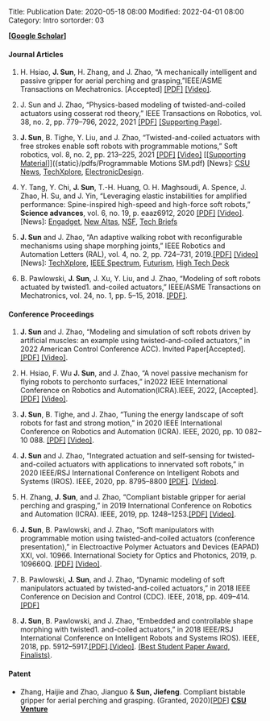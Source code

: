 Title: Publication
Date: 2020-05-18 08:00
Modified: 2022-04-01 08:00
Category: Intro
sortorder: 03

 **[[Google Scholar](https://scholar.google.com/citations?user=fjUoHOsAAAAJ&hl=en)]**

#### Journal Articles

1. H.  Hsiao, **J. Sun**,  H.  Zhang,  and  J.  Zhao,  “A  mechanically  intelligent  and  passive  gripper for aerial perching and grasping,”IEEE/ASME Transactions on Mechatronics. [Accepted] [[<u>PDF</u>]]({static}/pdfs/hsiao2022mech.pdf) [[<u>Video</u>]](https://www.youtube.com/watch?v=HrISGcZqgPs&feature=youtu.be). 

1. J. Sun and J. Zhao, “Physics-based modeling of twisted-and-coiled actuators using cosserat rod theory,” IEEE Transactions on Robotics, vol. 38, no. 2, pp. 779–796, 2022, 2021 [[<u>PDF</u>]]({static}/pdfs/sun2022physics.pdf) [[<u>Supporting Page</u>]]({filename}/category/TCA_TRO.md).

1. **J. Sun**, B. Tighe, Y. Liu, and J. Zhao, “Twisted-and-coiled actuators with free strokes enable soft robots with programmable motions,” Soft robotics, vol. 8, no. 2, pp. 213–225, 2021  [[<u>PDF</u>]]({static}/pdfs/sun2021twisted.pdf) [[<u>Video</u>]](https://youtu.be/M3MFRgYEnIk) [[<u>Supporting Material</u>]]({static}/pdfs/Programmable Motions SM.pdf) [News]: [CSU News](https://engr.source.colostate.edu/soft-robots-can-flex-artificial-muscles-made-from-sewing-thread/), [TechXplore](https://techxplore.com/news/2020-07-artificial-muscle-thread-enables-motions.html), [ElectronicDesign](https://www.electronicdesign.com/industrial-automation/article/21147106/electronic-design-coiled-conductivethread-actuators-eerily-emulate-muscle-motion). 

1. Y. Tang, Y. Chi, **J. Sun**, T.-H. Huang, O. H. Maghsoudi, A. Spence, J. Zhao, H. Su, and J. Yin, “Leveraging elastic instabilities for amplified performance: Spine-inspired high-speed and high-force soft robots,” **Science advances**, vol. 6, no. 19, p. eaaz6912, 2020 [[<u>PDF</u>]]({static}/pdfs/tang2020leveraging.pdf) [[<u>Video</u>]](https://youtu.be/Z5QAwAOxORo). [News]: [Engadget](https://www.engadget.com/soft-cheetah-robot-flexible-spine-ncsu-180005178.html?guce_referrer=aHR0cHM6Ly9qaWV5aW4ud29yZHByZXNzLm5jc3UuZWR1L3B1YmxpY2F0aW9ucy8&guce_referrer_sig=AQAAAGpvjcXKvjyCsTniIl2WgrMVSRGl-b7m0TAFvNxGXgJ0sMgAtxwoTmFe757_Uj0PseriC8bNhjmelDRcisXzviyhZOF_pVG_gEzUM0U8W_UWIPC67NlHFDWn8MxW-y8viZeCuC3y97YV4ImrEy7jJLTCfjlSUI1HN4gEwHWVk-od&guccounter=2), [New Altas](https://newatlas.com/robotics/leap-cheetah-soft-bodied-robot/), [NSF](https://www.nsf.gov/discoveries/disc_summ.jsp?cntn_id=300598&org=NSF&from=news), [Tech Briefs](https://www.techbriefs.com/component/content/article/tb/stories/blog/36930)

1. **J. Sun** and J. Zhao, “An adaptive walking robot with reconfigurable mechanisms using shape morphing joints,” IEEE Robotics and Automation Letters (RAL), vol. 4, no. 2, pp. 724–731, 2019.[[<u>PDF</u>]]({static}/pdfs/sun2019adaptive.pdf) [[<u>Video</u>]](https://youtu.be/igZG-D9EWXI) [News]: [TechXplore](https://techxplore.com/news/2019-02-shape-morphing-joints-small-robots-ace.html), [IEEE Spectrum](https://spectrum.ieee.org/automaton/robotics/robotics-hardware/robot-melts-its-bones-to-change-how-it-walks), [Futurism](https://futurism.com/the-byte/robot-melt-bones-avoid-obstacles), [High Tech Deck](https://hightechdeck.com/adaptive-robot-melts-solidifies-its-bones-on-the-fly-to-avoid-obstacles/)

1. B. Pawlowski, **J. Sun**, J. Xu, Y. Liu, and J. Zhao, “Modeling of soft robots actuated by twisted1. and-coiled actuators,” IEEE/ASME Transactions on Mechatronics, vol. 24, no. 1, pp. 5–15, 2018. [[<u>PDF</u>]]({static}/pdfs/pawlowski2018modeling.pdf).

#### Conference Proceedings 
1. **J. Sun** and J. Zhao, “Modeling and simulation of soft robots driven by artificial muscles: an example using twisted-and-coiled actuators,” in 2022 American Control Conference ACC). Invited Paper[Accepted].[[<u>PDF</u>]]({static}/pdfs/sun2022modeling.pdf) [[<u>Video</u>]](https://youtu.be/FfRRqfR8YXw).
 
1. H. Hsiao, F. Wu  **J. Sun**, and J. Zhao, “A novel passive mechanism for flying robots to perchonto surfaces,” in2022 IEEE International Conference on Robotics and Automation(ICRA).IEEE, 2022, [Accepted].[[<u>PDF</u>]]({static}/pdfs/Hsiao2022novel.pdf) [[<u>Video</u>]](https://youtu.be/oeuBp__kTSs).
 
1. **J. Sun**, B. Tighe, and J. Zhao, “Tuning the energy landscape of soft robots for fast and strong motion,” in 2020 IEEE International Conference on Robotics and Automation (ICRA). IEEE, 2020, pp. 10 082–10 088.  [[<u>PDF</u>]]({static}/pdfs/sun2020tuning.pdf) [[<u>Video</u>]](https://youtu.be/ltEVEZvpb-k).

1. **J. Sun** and J. Zhao, “Integrated actuation and self-sensing for twisted-and-coiled actuators with applications to innervated soft robots,” in 2020 IEEE/RSJ International Conference on Intelligent Robots and Systems (IROS). IEEE, 2020, pp. 8795–8800 [[<u>PDF</u>]]({static}/pdfs/sun2020integrated.pdf). [[<u>Video</u>]](https://youtu.be/WyPtp2IQqPo).

1. H. Zhang, **J. Sun**, and J. Zhao, “Compliant bistable gripper for aerial perching and grasping,” in 2019 International Conference on Robotics and Automation (ICRA). IEEE, 2019, pp. 1248–1253.[[<u>PDF</u>]]({static}/pdfs/zhang2019compliant.pdf) [[<u>Video</u>]](https://youtu.be/xVknr4ocNZA).

1. **J. Sun**, B. Pawlowski, and J. Zhao, “Soft manipulators with programmable motion using twisted-and-coiled actuators (conference presentation),” in Electroactive Polymer Actuators and Devices (EAPAD) XXI, vol. 10966. International Society for Optics and Photonics, 2019, p. 109660Q. [[<u>PDF</u>]]({static}/pdfs/SPIE_JiefengSun.pdf) [[<u>Video</u>]](https://youtu.be/vGBdW0blAe8).

1. B. Pawlowski, **J. Sun**, and J. Zhao, “Dynamic modeling of soft manipulators actuated by twisted-and-coiled actuators,” in 2018 IEEE Conference on Decision and Control (CDC). IEEE, 2018, pp. 409–414.[[<u>PDF</u>]]({static}/pdfs/pawlowski2018dynamic.pdf) 


1. **J. Sun**, B. Pawlowski, and J. Zhao, “Embedded and controllable shape morphing with twisted1. and-coiled actuators,” in 2018 IEEE/RSJ International Conference on Intelligent Robots and Systems IROS). IEEE, 2018, pp. 5912–5917.[[<u>PDF</u>]]({static}/pdfs/sun2018embedded.pdf).[[<u>Video</u>]](https://youtu.be/RK1Jnvfy6J4). [(Best Student Paper Award, Finalists)](https://www.iros2018.org/awards).



#### Patent

- Zhang, Haijie and Zhao, Jianguo & **Sun, Jiefeng**. Compliant bistable gripper for aerial perching and grasping. (Granted, 2020)[[<u>PDF</u>]]({static}/pdfs/zhang2020compliant_patent.pdf) [__CSU Venture__](https://csuventures.org/project/compliant-bistable-gripper-for-aerial-robot-perching-and-grasping/)








